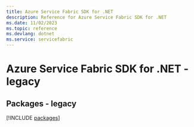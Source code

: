 ```yaml
---
title: Azure Service Fabric SDK for .NET
description: Reference for Azure Service Fabric SDK for .NET
ms.date: 11/02/2023
ms.topic: reference
ms.devlang: dotnet
ms.service: servicefabric
---
```

# Azure Service Fabric SDK for .NET - legacy
## Packages - legacy
[!INCLUDE [packages](service-fabric-index.md)]